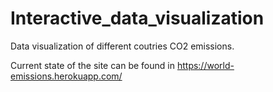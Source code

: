 # Interactive_data_visualization

Data visualization of different coutries CO2 emissions.

Current state of the site can be found in https://world-emissions.herokuapp.com/